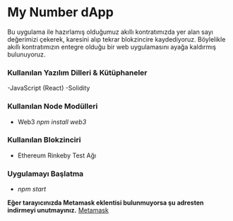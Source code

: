 # My Number dApp

Bu uygulama ile hazırlamış olduğumuz akıllı kontratımızda yer alan sayı değerimizi çekerek, karesini alıp tekrar blokzincire kaydediyoruz. Böylelikle akıllı kontratımızın entegre olduğu bir web uygulamasını ayağa kaldırmış bulunuyoruz. 


### Kullanılan Yazılım Dilleri & Kütüphaneler

-JavaScript (React)
-Solidity


### Kullanılan Node Modülleri

- Web3 *npm install web3*


### Kullanılan Blokzinciri

- Ethereum Rinkeby Test Ağı


### Uygulamayı Başlatma

- *npm start*

**Eğer tarayıcınızda Metamask eklentisi bulunmuyorsa şu adresten indirmeyi unutmayınız.**
[Metamask](https://metamask.io/)
